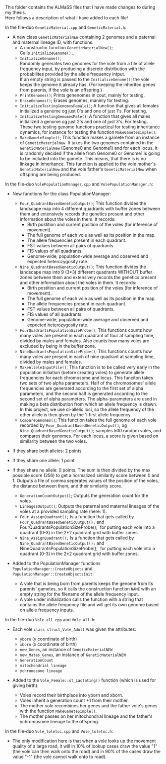 This folder contains the ALMaSS files that I have made changes to during my thesis.  
Here follows a description of what I have added to each file!   

In the file-duo `GeneticMaterial.cpp` and `GeneticMaterial.h`:  
* A new class `GeneticMaterialNEW` containing 2 genomes and a paternal and maternal lineage ID, with functions:
  - A constructor function `GeneticMaterialNew()`; <br>
Calls `InitializeGenome();`.
  - `InitializeGenome()`; <br>
    Randomly generates two genomes for the vole from a file of allele frequency input, by producing a discrete distribution with the probabilites provided by the allele frequency intput. <br>
    If an empty string is passed to the `InitializeGenome()`; the vole keeps the genome it already has. (For keeping the inherited genes from parents, if the vole is an offspring.)
  - `PrintGenomes()`;
    Prints genenomes in cout, mainly for testing.
  - `EraseGenomes()`;
    Erases genomes, maninly for testing.
  - `InitializeTestingGenomesFemale()`;
    A function that gives all females initialized a genome og just 0's and one of just 1's. For testing.
  - `InitializeTestingGenomesMale()`;
    A function that gives all males initialized a genome og just 2's and one of just 3's. For testing. These two testing genome functions practical for testing inheritance dynamics, for instance for testing the function `MakeGameteSimple()`;
  - `MakeGameteSimple()`;
    This function makes a gamete from an instance of `GeneticMaterialNew`. It takes the two genomes contained in the `GeneticMaterialNew` (Genome0 and Genome1) and for each locus, it is randomly decided if the allele from Genome0 or Genome1 is going to be included into the gamete. This means, that there is is no linkage in inheritance. This function is applied to the vole mother's `GeneticMaterialNew` and the vole father's `GeneticMaterialNew` when offspring are being produced.

In the file-duo `VolePopulationManager.cpp` and `VolePopulationManager.h`:  
* New functions for the class PopulationManager:
  - `Four_QuadrantBasedGeneticOutput()`;
    This function divides the landscape map into 4 different quadrants with buffer zones between them and extensively records the genetics present and other information about the voles in them. It records:
    * Birth postition and current position of the voles (for inference of movement).
    * The full genome of each vole as well as its position in the map.
    * The allele frequencies present in each quadrant.
    * FST values between all pairs of quadrants. 
    * FIS values of all quadrants.
    * Genome-wide, population-wide average and observed and expected heterozygosity rate.
  - `Nine_QuadrantBasedGeneticOutput()`;
    This function divides the landscape map into 9 (3*3) different quadrants WITHOUT buffer zones between them and extensively records the genetics present and other information about the voles in them. It records:
    * Birth postition and current position of the voles (for inference of movement).
    * The full genome of each vole as well as its position in the map.
    * The allele frequencies present in each quadrant.
    * FST values between all pairs of quadrants. 
    * FIS values of all quadrants.
    * Genome-wide, population-wide average and observed and expected heterozygosity rate.
  - `FourQuadrantsPopulationSizeProbe()`;
    This functions counts how many voles are present in each quadrant of four at sampling time, divided by males and females. Also counts how many voles are excluded by being in the buffer zone.
  - `NineQuadrantsPopulationSizeProbe()`;
  This functions counts how many voles are present in each of nine quadrant at sampling time, divided by males and females.
  - `MakeAlleleInputFile()`;
    This function is to be called very early in the population initiation (before creating voles) to generate allele frequencies for each chromosome and locus. This funciton takes two sets of two alpha parameters. Half of the chromosomes' allele frequencies are generated according to the first set of alpha parameters, and the second half is generated according to the second set of alpha parameters. The alpha-parameters are used in making a beta distribution from which an allele frequency is drawn. In this project, we use di-allelic loci, so the allele frequency of the other allele is then given by the 1-first allele frequency. 
  - `CompareGenomes()`;
    This function takes the full genome of each vole recorded by `Four_QuadrantBasedGeneticOutput()`; og `Nine_QuadrantBasedGeneticOutput()`; samples 500 random voles, and compares their genomes. For each locus, a score is given based on similarity between the two voles.
* If they share both alleles: 2 points
* If they share one allele: 1 point
* If they share no allele: 0 points.
The sum is then divided by the max possible score (256) to get a normalized similarity score between 0 and 1. Outputs a file of comma seperates values of the position of the voles, the distance between them, and their similarity score.
  - `GenerationCountOutput()`;
    Outputs the generation count for the voles.
  - `LineagesOutput()`;
    Outputs the paternal and maternal lineages of the voles at a provided sampling rate (here: 1).
  - `Four_AssignQuadrant();`
    Is a function that gets called by `Four_QuadrantBasedGeneticOutput();` and FourQuadrantsPopulationSizeProbe();`       for putting each vole into a quadrant (0-3) in the 2*2 quadrant grid with buffer zones.
  - `Nine_AssignQuadrant();`
    Is a function that gets called by `Nine_QuadrantBasedGeneticOutput();` and NineQuadrantsPopulationSizeProbe();`       for putting each vole into a quadrant (0-3) in the 2*2 quadrant grid with buffer zones.

* Added to the PopulationManager functions `PopulationManager::CreateObjects` and `PopulationManager::CreateObjectsInit`:
  - A vole that is being born from parents keeps the genome from its parents' gametes, so it calls the construction function `NAME` with an empty string for the filename of the allele frequency input.
  - A vole under initialization calls the function with a string that contains the allele frequency file and will get its own genome based on allele frequency inputs.

In the file-duo `Vole_all.cpp` and `Vole_all.h`:  
* Each vole `class struct_Vole_Adult` was given the attributes:
  - `yborn` (y coordinate of birth)
  - `xborn` (x coordinate of birth)
  - `new_Genes`, an instance of `GeneticMaterialNEW`
  - `new_Mates_Genes`, an instance of `GeneticMaterialNEW`
  - `GenerationCount`
  - `mitochondrial lineage`
  - `ychromosome lineage`

* Added to the `Vole_Female::st_Lactating()` function (which is used for giving birth):
  - Voles record their birthplace into yborn and xborn.
  - Voles inherit a generation count +1 from their mother.
  - The mother vole recombines her genes and the father vole's genes with the function `MakeGameteSimple()`.
  - The mother passes on her mitochondrial lineage and the father's ychromosome lineage to the offspring.

In the file-duo `Vole_toletoc.cpp` and `Vole_toletoc.h`:  
* The only modification here is that when a vole looks up the movement quality of a large road, it will in 10% of lookup cases draw the value "1" (the vole can then walk onto the road) and in 90% of the cases draw the value "-1" (the vole cannot walk onto to road). 
